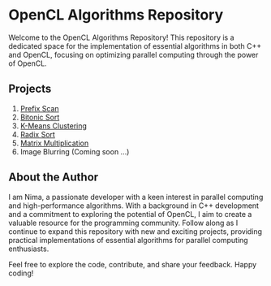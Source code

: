 # OpenCL Algorithms Repository

Welcome to the OpenCL Algorithms Repository! This repository is a dedicated space for the implementation of essential algorithms in both C++ and OpenCL, focusing on optimizing parallel computing through the power of OpenCL.

## Projects

1. [Prefix Scan](https://github.com/nimaft97/OpenCLProjects/tree/main/prefix-scan)
2. [Bitonic Sort](https://github.com/nimaft97/OpenCLProjects/tree/main/bitonic-sort)
3. [K-Means Clustering](https://github.com/nimaft97/OpenCLProjects/tree/main/k-means)
4. [Radix Sort](https://github.com/nimaft97/OpenCLProjects/tree/main/radix-sort)
5. [Matrix Multiplication](https://github.com/nimaft97/OpenCLProjects/tree/main/matrix-multiplication)
6. Image Blurring (Coming soon ...)

## About the Author
I am Nima, a passionate developer with a keen interest in parallel computing and high-performance algorithms. With a background in C++ development and a commitment to exploring the potential of OpenCL, I aim to create a valuable resource for the programming community. Follow along as I continue to expand this repository with new and exciting projects, providing practical implementations of essential algorithms for parallel computing enthusiasts.

Feel free to explore the code, contribute, and share your feedback. Happy coding!
